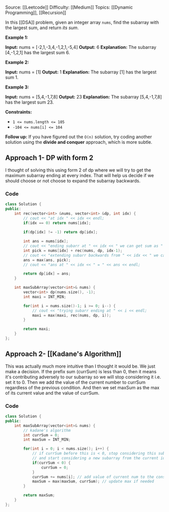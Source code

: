 Source: [[Leetcode]]
Difficulty: [[Medium]]
Topics: [[Dynamic Programming]], [[Recursion]]

In this [[DSA]] problem, given an integer array `nums`, find the subarray with the largest sum, and return _its sum_.

**Example 1:**

**Input:** nums = [-2,1,-3,4,-1,2,1,-5,4]
**Output:** 6
**Explanation:** The subarray [4,-1,2,1] has the largest sum 6.

**Example 2:**

**Input:** nums = [1]
**Output:** 1
**Explanation:** The subarray [1] has the largest sum 1.

**Example 3:**

**Input:** nums = [5,4,-1,7,8]
**Output:** 23
**Explanation:** The subarray [5,4,-1,7,8] has the largest sum 23.

**Constraints:**

- `1 <= nums.length <= 105`
- `-104 <= nums[i] <= 104`

**Follow up:** If you have figured out the `O(n)` solution, try coding another solution using the **divide and conquer** approach, which is more subtle.

## Approach 1- DP with form 2
I thought of solving this using form 2 of dp where we will try to get the maximum subarray ending at every index. That will help us decide if we should choose or not choose to expand the subarray backwards.

### Code 
``` cpp
class Solution {
public:
    int rec(vector<int> &nums, vector<int> &dp, int idx) {
        // cout << "at idx " << idx << endl;
        if(idx == 0) return nums[idx];
        
        if(dp[idx] != -1) return dp[idx];

        int ans = nums[idx];
        // cout << "ending subarr at " << idx << " we can get sum as " << ans << endl;
        int pick = nums[idx] + rec(nums, dp, idx-1);
        // cout << "extending subarr backwards from " << idx << " we can get sum as " << pick << endl;
        ans = max(ans, pick);
        // cout << "ans at " << idx << " = " << ans << endl; 

        return dp[idx] = ans;
    }

    int maxSubArray(vector<int>& nums) {
        vector<int> dp(nums.size(), -1);
        int maxi = INT_MIN;

        for(int i = nums.size()-1; i >= 0; i--) {
            // cout << "trying subarr ending at " << i << endl;
            maxi = max(maxi, rec(nums, dp, i));
        }

        return maxi;
    }
};
```


## Approach 2- [[Kadane's Algorithm]]
This was actually much more intuitive than I thought it would be. We just make a decision. If the prefix sum (currSum) is less than 0, then it means it's contributing adversely to our subarray so we will stop considering it i.e. set it to 0.
Then we add the value of the current number to currSum regardless of the previous condition. And then we set maxSum as the max of its current value and the value of currSum.

### Code 
```cpp
class Solution {
public:
    int maxSubArray(vector<int>& nums) {
        // kadane's algorithm
        int currSum = 0;
        int maxSum = INT_MIN;

        for(int i = 0; i < nums.size(); i++) {
            // if currSum before this is < 0, stop considering this subarray
            // and start considering a new subarray from the current idx
            if(currSum < 0) { 
                currSum = 0;
            }
            currSum += nums[i]; // add value of current num to the consideration
            maxSum = max(maxSum, currSum); // update max if needed
        }

        return maxSum;
    }
};
```